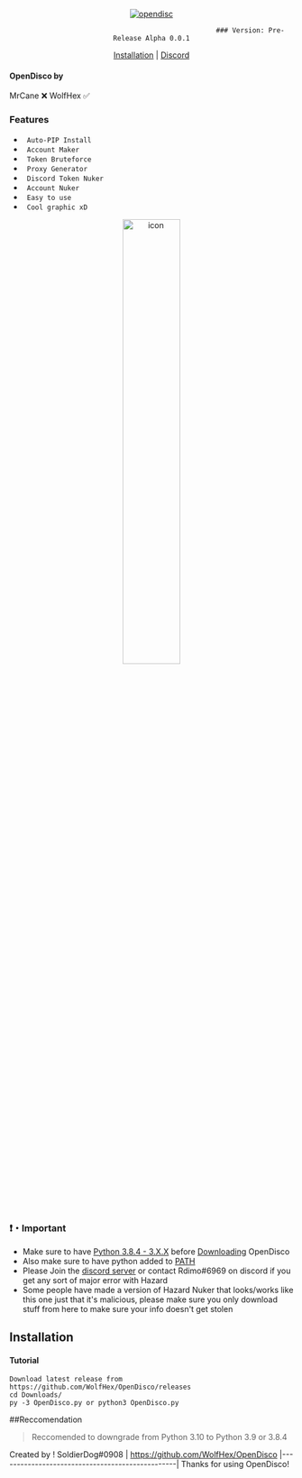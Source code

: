 <center>
<p align= center</p><a href="https://github.com/WolfHex/OpenDisco" target="_blank"><img src="https://cdn.discordapp.com/attachments/901180127868768306/913905113964376115/logo.png" alt="opendisc"></a>
 
                                                     ### Version: Pre-Release Alpha 0.0.1

</center>

<p align="center">
<a href="https://github.com/WolfHex/OpenDisco#Installation">Installation</a> |
<a href="">Discord</a>
</p>

#### OpenDisco by
MrCane ❌
WolfHex ✅

### Features
* ` Auto-PIP Install`
* ` Account Maker`
* ` Token Bruteforce`
* ` Proxy Generator`
* ` Discord Token Nuker`
* ` Account Nuker`
* ` Easy to use`
* ` Cool graphic xD`

<p align="center">
 <img alt="icon" src="https://cdn.discordapp.com/attachments/911561579219279896/913893379987882094/screen.png" width="45%">



### ❗・Important
* Make sure to have [Python 3.8.4 - 3.X.X](https://www.python.org/downloads/) before [Downloading](https://github.com/WolfHex/OpenDisco/) OpenDisco
* Also make sure to have python added to [PATH](https://datatofish.com/add-python-to-windows-path/)
* Please Join the [discord server](https://rdimo.github.io/CheatAway/) or contact Rdimo#6969 on discord if you get any sort of major error with Hazard
* Some people have made a version of Hazard Nuker that looks/works like this one just that it's malicious, please make sure you only download stuff from here to make sure your info doesn't get stolen

## Installation 

#### Tutorial
```
Download latest release from https://github.com/WolfHex/OpenDisco/releases
cd Downloads/
py -3 OpenDisco.py or python3 OpenDisco.py
```

##Reccomendation

> Reccomended to downgrade from Python 3.10 to Python 3.9 or 3.8.4

Created by ! SoldierDog#0908 | https://github.com/WolfHex/OpenDisco
|-------------------------------------------------|
Thanks for using OpenDisco!
